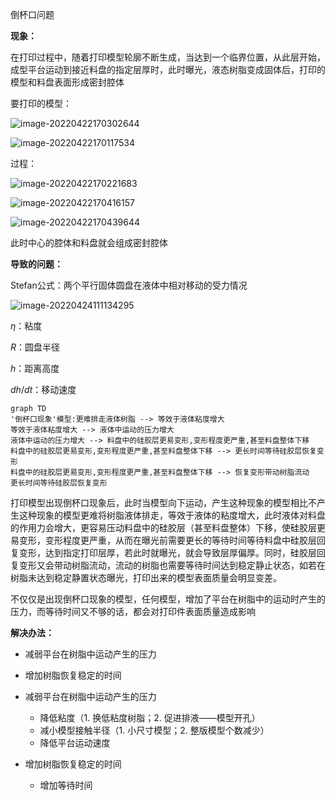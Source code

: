 倒杯口问题

**现象：**

在打印过程中，随着打印模型轮廓不断生成，当达到一个临界位置，从此层开始，成型平台运动到接近料盘的指定层厚时，此时曝光，液态树脂变成固体后，打印的模型和料盘表面形成密封腔体

要打印的模型：

![image-20220422170302644](E:\文档\GitHub\Notiz\倒杯口问题.assets\image-20220422170302644.png)

![image-20220422170117534](E:\文档\GitHub\Notiz\倒杯口问题.assets\image-20220422170117534.png)

过程：

![image-20220422170221683](E:\文档\GitHub\Notiz\倒杯口问题.assets\image-20220422170221683.png)

![image-20220422170416157](E:\文档\GitHub\Notiz\倒杯口问题.assets\image-20220422170416157.png)

![image-20220422170439644](E:\文档\GitHub\Notiz\倒杯口问题.assets\image-20220422170439644.png)

此时中心的腔体和料盘就会组成密封腔体



**导致的问题：**

Stefan公式：两个平行固体圆盘在液体中相对移动的受力情况

![image-20220424111134295](E:\文档\GitHub\Notiz\倒杯口问题.assets\image-20220424111134295.png)



$\eta$：粘度

$R$：圆盘半径

$h$：距离高度

$dh/dt$：移动速度

```mermaid
graph TD
'倒杯口现象'模型:更难排走液体树脂 --> 等效于液体粘度增大
等效于液体粘度增大 --> 液体中运动的压力增大
液体中运动的压力增大 --> 料盘中的硅胶层更易变形,变形程度更严重,甚至料盘整体下移
料盘中的硅胶层更易变形,变形程度更严重,甚至料盘整体下移 --> 更长时间等待硅胶层恢复变形
料盘中的硅胶层更易变形,变形程度更严重,甚至料盘整体下移 --> 恢复变形带动树脂流动
更长时间等待硅胶层恢复变形 

```

打印模型出现倒杯口现象后，此时当模型向下运动，产生这种现象的模型相比不产生这种现象的模型更难将树脂液体排走，等效于液体的粘度增大，此时液体对料盘的作用力会增大，更容易压动料盘中的硅胶层（甚至料盘整体）下移，使硅胶层更易变形，变形程度更严重，从而在曝光前需要更长的等待时间等待料盘中硅胶层回复变形，达到指定打印层厚，若此时就曝光，就会导致层厚偏厚。同时，硅胶层回复变形又会带动树脂流动，流动的树脂也需要等待时间达到稳定静止状态，如若在树脂未达到稳定静置状态曝光，打印出来的模型表面质量会明显变差。



不仅仅是出现倒杯口现象的模型，任何模型，增加了平台在树脂中的运动时产生的压力，而等待时间又不够的话，都会对打印件表面质量造成影响



**解决办法：**

- 减弱平台在树脂中运动产生的压力
- 增加树脂恢复稳定的时间





- 减弱平台在树脂中运动产生的压力
  - 降低粘度（1. 换低粘度树脂；2. 促进排液——模型开孔）
  - 减小模型接触半径（1. 小尺寸模型；2. 整版模型个数减少）
  - 降低平台运动速度



- 增加树脂恢复稳定的时间
  - 增加等待时间
